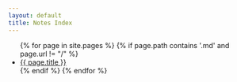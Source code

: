 ```yaml
---
layout: default
title: Notes Index
---
```


<ul>
  {% for page in site.pages %}
    {% if page.path contains '.md' and page.url != "/" %}
      <li><a href="{{ page.url | relative_url }}">{{ page.title }}</a></li>
    {% endif %}
  {% endfor %}
</ul>
